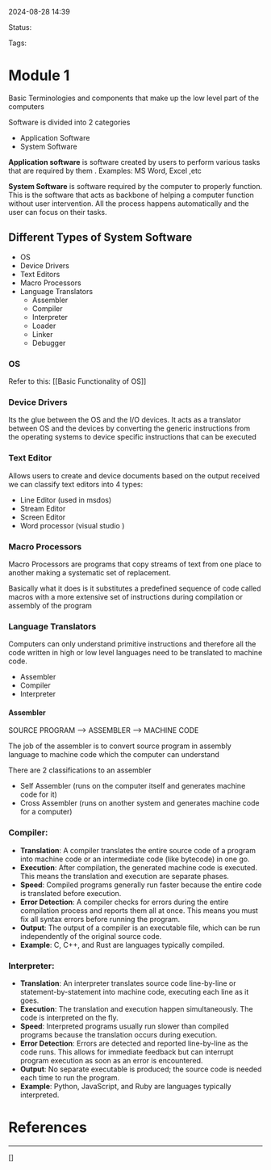 
2024-08-28 14:39


Status: 

Tags:

# Module 1

Basic Terminologies and components that make up the low level part of the computers

Software is divided into 2 categories 
- Application Software 
- System Software

**Application software** is software created by users to perform various tasks that are required by them . Examples:  MS Word, Excel ,etc

**System Software** is software required by the computer to properly function. This is the software that acts as backbone of helping a computer function without user intervention. All the process happens automatically and the user can focus on their tasks.

## Different Types of System Software
- OS 
- Device Drivers
- Text Editors 
- Macro Processors 
- Language Translators
	- Assembler 
	- Compiler
	- Interpreter
	- Loader
	- Linker 
	- Debugger


### OS
Refer to this: [[Basic Functionality of OS]]

### Device Drivers
Its the glue between the OS and the I/O devices. It acts as a translator between OS and the devices by converting the generic instructions from the operating systems to device specific instructions that can be executed

### Text Editor
Allows users to create and device documents based on the output received we can classify text editors into 4 types:
- Line Editor (used in msdos)
- Stream Editor
- Screen Editor
- Word processor (visual studio )

### Macro Processors
Macro Processors are programs that copy streams of text from one place to another making a systematic set of replacement.

Basically what it does is it substitutes a predefined sequence of code called macros with a more extensive set of instructions during compilation or assembly of the program

### Language Translators 
Computers can only understand primitive instructions and therefore all the code written in high or low level languages need to be translated to machine code. 
- Assembler
- Compiler
- Interpreter

#### Assembler

SOURCE PROGRAM --> ASSEMBLER --> MACHINE CODE

The job of the assembler is to convert source program in assembly language to machine code which the computer can understand

There are 2 classifications to an assembler
- Self Assembler (runs on the computer itself and generates machine code for it)
- Cross Assembler (runs on another system and generates machine code for a computer)

### Compiler:

- **Translation**: A compiler translates the entire source code of a program into machine code or an intermediate code (like bytecode) in one go.
- **Execution**: After compilation, the generated machine code is executed. This means the translation and execution are separate phases.
- **Speed**: Compiled programs generally run faster because the entire code is translated before execution.
- **Error Detection**: A compiler checks for errors during the entire compilation process and reports them all at once. This means you must fix all syntax errors before running the program.
- **Output**: The output of a compiler is an executable file, which can be run independently of the original source code.
- **Example**: C, C++, and Rust are languages typically compiled.

### Interpreter:

- **Translation**: An interpreter translates source code line-by-line or statement-by-statement into machine code, executing each line as it goes.
- **Execution**: The translation and execution happen simultaneously. The code is interpreted on the fly.
- **Speed**: Interpreted programs usually run slower than compiled programs because the translation occurs during execution.
- **Error Detection**: Errors are detected and reported line-by-line as the code runs. This allows for immediate feedback but can interrupt program execution as soon as an error is encountered.
- **Output**: No separate executable is produced; the source code is needed each time to run the program.
- **Example**: Python, JavaScript, and Ruby are languages typically interpreted.


# References
---

[]
